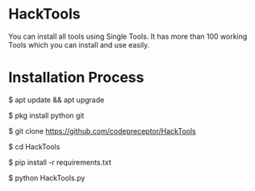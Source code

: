 # HackTools
You can install all tools using Single Tools.
It has more than 100 working Tools which you can install and use easily.



# Installation Process

$ apt update && apt upgrade
 
$ pkg install python git

$ git clone https://github.com/codepreceptor/HackTools

$ cd HackTools

$ pip install -r requirements.txt

$ python HackTools.py


